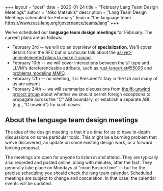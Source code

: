 +++
layout = "post"
date = 2020-01-24
title = "February Lang Team Design Meetings"
author = "Niko Matsakis"
description = "Lang Team Design Meetings scheduled for February"
team = "the language team <https://www.rust-lang.org/governance/teams/lang>"
+++

We've scheduled our **language team design meetings** for February. The current plans are as follows:

* February 3rd -- we will do an overview of **specialization**. We'll cover details from the RFC but in particular talk about the [as-yet-unimplemented plans to make it sound](http://aturon.github.io/tech/2018/04/05/sound-specialization/).
* February 10th -- we will cover interactions between the `&T` type and LLVM's dereferenceable attribute, such as [rust-lang/rust#55005](https://github.com/rust-lang/rust/issues/55005) and [problems modeling MMIO](https://github.com/japaric/volatile-register/issues/10).
* February 17th -- no meeting, it is President's Day in the US and many of us are absent
* February 24th -- we will summarize discussions from [the ffi-unwind project group] about whether we should permit foreign exceptions to propagate across the "C" ABI boundary, or establish a separate ABI (e.g., "C unwind") for such cases.

[the ffi-unwind project group]: https://github.com/rust-lang/project-ffi-unwind

## About the language team design meetings

The idea of the design meeting is that it's a time for us to have
in-depth discussions on some particular topic. This might be a burning
problem that we've discovered, an update on some existing design work,
or a forward looking proposal.

The meetings are open for anyone to listen in and attend. They are
typically also recorded and posted online, along with minutes, after
the fact. They generally take place on Mondays at "noon Boston time"
-- but for the precise scheduling you should check the [lang team
calendar]. Scheduled meetings are subject to change and
cancelation. In that case, the calendar events will be updated.

[lang team calendar]: https://github.com/rust-lang/lang-team/#meeting-calendar
